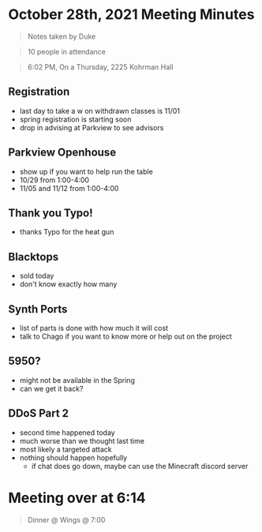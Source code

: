 # October 28th, 2021 Meeting Minutes
> Notes taken by Duke

> 10 people in attendance

> 6:02 PM, On a Thursday, 2225 Kohrman Hall

## Registration
- last day to take a w on withdrawn classes is 11/01
- spring registration is starting soon
- drop in advising at Parkview to see advisors

## Parkview Openhouse
- show up if you want to help run the table
- 10/29 from 1:00-4:00 
- 11/05 and 11/12 from 1:00-4:00

## Thank you Typo!
- thanks Typo for the heat gun

## Blacktops
- sold today
- don't know exactly how many

## Synth Ports
- list of parts is done with how much it will cost
- talk to Chago if you want to know more or help out on the project

## 5950?
- might not be available in the Spring
- can we get it back?

## DDoS Part 2
- second time happened today
- much worse than we thought last time
- most likely a targeted attack
- nothing should happen hopefully
    - if chat does go down, maybe can use the Minecraft discord server

# Meeting over at 6:14
> Dinner @ Wings @ 7:00
